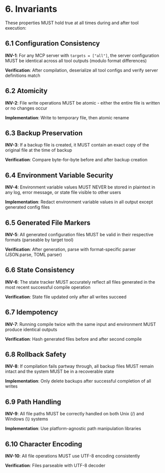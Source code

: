 # 6. Invariants

These properties MUST hold true at all times during and after tool execution:

## 6.1 Configuration Consistency

**INV-1**: For any MCP server with `targets = ["all"]`, the server configuration MUST be identical across all tool outputs (modulo format differences)

**Verification**: After compilation, deserialize all tool configs and verify server definitions match

## 6.2 Atomicity

**INV-2**: File write operations MUST be atomic - either the entire file is written or no changes occur

**Implementation**: Write to temporary file, then atomic rename

## 6.3 Backup Preservation

**INV-3**: If a backup file is created, it MUST contain an exact copy of the original file at the time of backup

**Verification**: Compare byte-for-byte before and after backup creation

## 6.4 Environment Variable Security

**INV-4**: Environment variable values MUST NEVER be stored in plaintext in any log, error message, or state file visible to other users

**Implementation**: Redact environment variable values in all output except generated config files

## 6.5 Generated File Markers

**INV-5**: All generated configuration files MUST be valid in their respective formats (parseable by target tool)

**Verification**: After generation, parse with format-specific parser (JSON.parse, TOML parser)

## 6.6 State Consistency

**INV-6**: The state tracker MUST accurately reflect all files generated in the most recent successful compile operation

**Verification**: State file updated only after all writes succeed

## 6.7 Idempotency

**INV-7**: Running compile twice with the same input and environment MUST produce identical outputs

**Verification**: Hash generated files before and after second compile

## 6.8 Rollback Safety

**INV-8**: If compilation fails partway through, all backup files MUST remain intact and the system MUST be in a recoverable state

**Implementation**: Only delete backups after successful completion of all writes

## 6.9 Path Handling

**INV-9**: All file paths MUST be correctly handled on both Unix (/) and Windows (\\) systems

**Implementation**: Use platform-agnostic path manipulation libraries

## 6.10 Character Encoding

**INV-10**: All file operations MUST use UTF-8 encoding consistently

**Verification**: Files parseable with UTF-8 decoder
